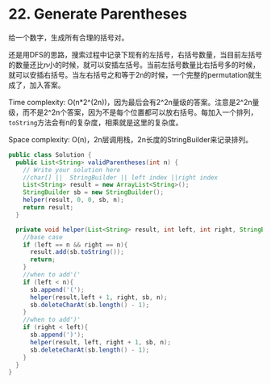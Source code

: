 # 22. Generate Parentheses

给一个数字，生成所有合理的括号对。

还是用DFS的思路，搜索过程中记录下现有的左括号，右括号数量，当目前左括号的数量还比n小的时候，就可以安插左括号。当前左括号数量比右括号多的时候，就可以安插右括号。当左右括号之和等于2n的时候，一个完整的permutation就生成了，加入答案。

Time complexity: O(n*2^(2n))，因为最后会有2^2n量级的答案。注意是2^2n量级，而不是2^2n个答案，因为不是每个位置都可以放右括号。每加入一个排列，`toString`方法会有n的复杂度，相乘就是这里的复杂度。

Space complexity: O(n)，2n层调用栈，2n长度的StringBuilder来记录排列。

```java
public class Solution {
  public List<String> validParentheses(int n) {
    // Write your solution here
    //char[] ||  StringBuilder || left index ||right index
    List<String> result = new ArrayList<String>();
    StringBuilder sb = new StringBuilder();
    helper(result, 0, 0, sb, n);
    return result;
  }

  private void helper(List<String> result, int left, int right, StringBuilder sb, int n){
    //base case
    if (left == n && right == n){
      result.add(sb.toString());
      return;
    }
    //when to add'('
    if (left < n){
      sb.append('(');
      helper(result,left + 1, right, sb, n);
      sb.deleteCharAt(sb.length() - 1);
    }
    //when to add')'
    if (right < left){
      sb.append(')');
      helper(result, left, right + 1, sb, n);
      sb.deleteCharAt(sb.length() - 1);
    }
  }
}

```